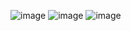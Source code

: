 ![image](https://github.com/user-attachments/assets/a5217201-0cb9-4cee-9f55-2af07550e432)
![image](https://github.com/user-attachments/assets/4c12fd9e-7c4e-40f4-a8d3-780701e0613a)
![image](https://github.com/user-attachments/assets/b953b9c9-9892-4b9a-a038-10995eb24937)
